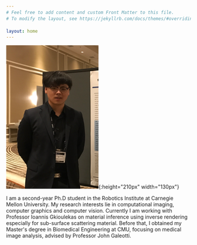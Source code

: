 ```yaml
---
# Feel free to add content and custom Front Matter to this file.
# To modify the layout, see https://jekyllrb.com/docs/themes/#overriding-theme-defaults

layout: home
---
```


![myself](/assets/images/me.png){:height="210px" width="130px"}

I am a second-year Ph.D student in the Robotics Institute at Carnegie Mellon University. My research interests lie in computational imaging, computer graphics and computer vision. Currently I am working with Professor Ioannis Gkioulekas on material inference using inverse rendering especially for sub-surface scattering material. Before that, I obtained my Master's degree in Biomedical Engineering at CMU, focusing on medical image analysis, advised by Professor John Galeotti. 
